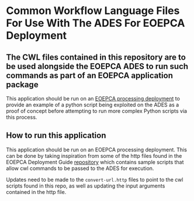 # Common Workflow Language Files For Use With The ADES For EOEPCA Deployment

## The CWL files contained in this repository are to be used alongside the EOEPCA ADES to run such commands as part of an EOEPCA application package
This application should be run on an [EOEPCA processing deployment](https://github.com/EOEPCA/deployment-guide) to provide an example of a python script being exploited on the ADES as a proof of concept before attempting to run more complex Python scripts via this process.

## How to run this application
This application should be run on an EOEPCA processing deployment. This can be done by taking inspiration from some of the http files found in the EOEPCA Deployment Guide [repository](https://github.com/EOEPCA/deployment-guide/tree/main/deploy/samples/requests/processing) which contains sample scripts that allow cwl commands to be passed to the ADES for execution.

Updates need to be made to the `convert-url.http` files to point to the cwl scripts found in this repo, as well as updating the input arguments contained in the http file.
